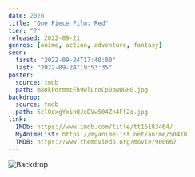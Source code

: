 ```yaml
---
date: 2020
title: "One Piece Film: Red"
tier: "?"
released: 2022-09-21
genres: [anime, action, adventure, fantasy]
seen:
  first: "2022-09-24T17:40:00"
  last: "2022-09-24T19:53:35"
poster:
  source: tmdb
  path: m80kPdrmmtEh9wlLroCp0bwUGH0.jpg
backdrop:
  source: tmdb
  path: 6clQoxgYxinQJeDVw504Zn4Ff2q.jpg
link:
  IMDb: https://www.imdb.com/title/tt16183464/
  MyAnimeList: https://myanimelist.net/anime/50410
  TMDB: https://www.themoviedb.org/movie/900667
---
```


![Backdrop](https://image.tmdb.org/t/p/w1280/Ach0puWzxuO2imh1yWEUK7CGsx.jpg "Source: TMDB")
